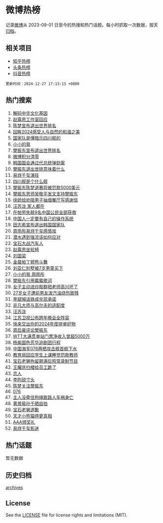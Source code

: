 # 微博热榜

记录[微博](https://www.weibo.com)从 2023-09-01 日至今的热搜和热门话题。每小时抓取一次数据，按天[归档](archives)。

## 相关项目

- [知乎热榜](https://github.com/hotarchive/zhihu)
- [头条热榜](https://github.com/hotarchive/toutiao)
- [抖音热榜](https://github.com/hotarchive/douyin)


`更新时间：2024-12-27 17:13:13 +0800`

## 热门搜索

1. [解码中华文化基因](https://m.weibo.cn/search?containerid=100103type%3D1%26t%3D10%26q%3D%23%E8%A7%A3%E7%A0%81%E4%B8%AD%E5%8D%8E%E6%96%87%E5%8C%96%E5%9F%BA%E5%9B%A0%23&stream_entry_id=51&isnewpage=1&extparam=seat%3D1%26pos%3D0%26cate%3D10103%26c_type%3D51%26filter_type%3Drealtimehot%26stream_entry_id%3D51%26q%3D%2523%25E8%25A7%25A3%25E7%25A0%2581%25E4%25B8%25AD%25E5%258D%258E%25E6%2596%2587%25E5%258C%2596%25E5%259F%25BA%25E5%259B%25A0%2523%26dgr%3D0%26display_time%3D1735290792%26pre_seqid%3D17352907920000214679306)
1. [赵露思工作室回应](https://m.weibo.cn/search?containerid=100103type%3D1%26t%3D10%26q%3D%23%E8%B5%B5%E9%9C%B2%E6%80%9D%E5%B7%A5%E4%BD%9C%E5%AE%A4%E5%9B%9E%E5%BA%94%23&stream_entry_id=31&isnewpage=1&extparam=seat%3D1%26cate%3D5001%26lcate%3D5001%26stream_entry_id%3D31%26flag%3D4%26pos%3D0%26band_rank%3D1%26realpos%3D1%26filter_type%3Drealtimehot%26q%3D%2523%25E8%25B5%25B5%25E9%259C%25B2%25E6%2580%259D%25E5%25B7%25A5%25E4%25BD%259C%25E5%25AE%25A4%25E5%259B%259E%25E5%25BA%2594%2523%26c_type%3D31%26dgr%3D0%26display_time%3D1735290792%26pre_seqid%3D17352907920000214679306)
1. [陈梦宣布退出世界排名](https://m.weibo.cn/search?containerid=100103type%3D1%26t%3D10%26q%3D%23%E9%99%88%E6%A2%A6%E5%AE%A3%E5%B8%83%E9%80%80%E5%87%BA%E4%B8%96%E7%95%8C%E6%8E%92%E5%90%8D%23&stream_entry_id=31&isnewpage=1&extparam=seat%3D1%26cate%3D5001%26lcate%3D5001%26stream_entry_id%3D31%26flag%3D16%26pos%3D1%26band_rank%3D2%26realpos%3D2%26filter_type%3Drealtimehot%26q%3D%2523%25E9%2599%2588%25E6%25A2%25A6%25E5%25AE%25A3%25E5%25B8%2583%25E9%2580%2580%25E5%2587%25BA%25E4%25B8%2596%25E7%2595%258C%25E6%258E%2592%25E5%2590%258D%2523%26c_type%3D31%26dgr%3D0%26display_time%3D1735290792%26pre_seqid%3D17352907920000214679306)
1. [回眸2024感受人与自然的和谐之美](https://m.weibo.cn/search?containerid=100103type%3D1%26t%3D10%26q%3D%23%E5%9B%9E%E7%9C%B82024%E6%84%9F%E5%8F%97%E4%BA%BA%E4%B8%8E%E8%87%AA%E7%84%B6%E7%9A%84%E5%92%8C%E8%B0%90%E4%B9%8B%E7%BE%8E%23&stream_entry_id=31&isnewpage=1&extparam=seat%3D1%26cate%3D5001%26lcate%3D5001%26stream_entry_id%3D31%26flag%3D1%26pos%3D2%26band_rank%3D3%26realpos%3D3%26filter_type%3Drealtimehot%26q%3D%2523%25E5%259B%259E%25E7%259C%25B82024%25E6%2584%259F%25E5%258F%2597%25E4%25BA%25BA%25E4%25B8%258E%25E8%2587%25AA%25E7%2584%25B6%25E7%259A%2584%25E5%2592%258C%25E8%25B0%2590%25E4%25B9%258B%25E7%25BE%258E%2523%26c_type%3D31%26dgr%3D0%26display_time%3D1735290792%26pre_seqid%3D17352907920000214679306)
1. [国家队是懂暗示四川舰的](https://m.weibo.cn/search?containerid=100103type%3D1%26t%3D10%26q%3D%23%E5%9B%BD%E5%AE%B6%E9%98%9F%E6%98%AF%E6%87%82%E6%9A%97%E7%A4%BA%E5%9B%9B%E5%B7%9D%E8%88%B0%E7%9A%84%23&stream_entry_id=31&isnewpage=1&extparam=seat%3D1%26cate%3D5001%26lcate%3D5001%26stream_entry_id%3D31%26flag%3D1%26pos%3D3%26band_rank%3D4%26realpos%3D4%26filter_type%3Drealtimehot%26q%3D%2523%25E5%259B%25BD%25E5%25AE%25B6%25E9%2598%259F%25E6%2598%25AF%25E6%2587%2582%25E6%259A%2597%25E7%25A4%25BA%25E5%259B%259B%25E5%25B7%259D%25E8%2588%25B0%25E7%259A%2584%2523%26c_type%3D31%26dgr%3D0%26display_time%3D1735290792%26pre_seqid%3D17352907920000214679306)
1. [小小的我](https://m.weibo.cn/search?containerid=100103type%3D1%26t%3D10%26q%3D%E5%B0%8F%E5%B0%8F%E7%9A%84%E6%88%91&stream_entry_id=31&isnewpage=1&extparam=seat%3D1%26cate%3D5001%26lcate%3D5001%26stream_entry_id%3D31%26flag%3D16%26pos%3D4%26band_rank%3D5%26realpos%3D5%26filter_type%3Drealtimehot%26q%3D%25E5%25B0%258F%25E5%25B0%258F%25E7%259A%2584%25E6%2588%2591%26c_type%3D31%26dgr%3D0%26display_time%3D1735290792%26pre_seqid%3D17352907920000214679306)
1. [樊振东宣布退出世界排名](https://m.weibo.cn/search?containerid=100103type%3D1%26t%3D10%26q%3D%23%E6%A8%8A%E6%8C%AF%E4%B8%9C%E5%AE%A3%E5%B8%83%E9%80%80%E5%87%BA%E4%B8%96%E7%95%8C%E6%8E%92%E5%90%8D%23&stream_entry_id=31&isnewpage=1&extparam=seat%3D1%26cate%3D5001%26lcate%3D5001%26stream_entry_id%3D31%26flag%3D16%26pos%3D5%26band_rank%3D6%26realpos%3D6%26filter_type%3Drealtimehot%26q%3D%2523%25E6%25A8%258A%25E6%258C%25AF%25E4%25B8%259C%25E5%25AE%25A3%25E5%25B8%2583%25E9%2580%2580%25E5%2587%25BA%25E4%25B8%2596%25E7%2595%258C%25E6%258E%2592%25E5%2590%258D%2523%26c_type%3D31%26dgr%3D0%26display_time%3D1735290792%26pre_seqid%3D17352907920000214679306)
1. [微博积分清零](https://m.weibo.cn/search?containerid=100103type%3D1%26t%3D10%26q%3D%23%E5%BE%AE%E5%8D%9A%E7%A7%AF%E5%88%86%E6%B8%85%E9%9B%B6%23&stream_entry_id=31&isnewpage=1&extparam=seat%3D1%26cate%3D5001%26lcate%3D5001%26stream_entry_id%3D31%26q%3D%2523%25E5%25BE%25AE%25E5%258D%259A%25E7%25A7%25AF%25E5%2588%2586%25E6%25B8%2585%25E9%259B%25B6%2523%26dgr%3D0%26is_ad_pos%3D1%26pos%3D6%26filter_type%3Drealtimehot%26band_rank%3D7%26c_type%3D31%26adid%3D270830%26display_time%3D1735290792%26pre_seqid%3D17352907920000214679306)
1. [韩国国会通过代总统弹劾案](https://m.weibo.cn/search?containerid=100103type%3D1%26t%3D10%26q%3D%23%E9%9F%A9%E5%9B%BD%E5%9B%BD%E4%BC%9A%E9%80%9A%E8%BF%87%E4%BB%A3%E6%80%BB%E7%BB%9F%E5%BC%B9%E5%8A%BE%E6%A1%88%23&stream_entry_id=31&isnewpage=1&extparam=seat%3D1%26cate%3D5001%26lcate%3D5001%26stream_entry_id%3D31%26flag%3D1%26pos%3D7%26band_rank%3D7%26realpos%3D7%26filter_type%3Drealtimehot%26q%3D%2523%25E9%259F%25A9%25E5%259B%25BD%25E5%259B%25BD%25E4%25BC%259A%25E9%2580%259A%25E8%25BF%2587%25E4%25BB%25A3%25E6%2580%25BB%25E7%25BB%259F%25E5%25BC%25B9%25E5%258A%25BE%25E6%25A1%2588%2523%26c_type%3D31%26dgr%3D0%26display_time%3D1735290792%26pre_seqid%3D17352907920000214679306)
1. [樊振东退出世排意味着什么](https://m.weibo.cn/search?containerid=100103type%3D1%26t%3D10%26q%3D%23%E6%A8%8A%E6%8C%AF%E4%B8%9C%E9%80%80%E5%87%BA%E4%B8%96%E6%8E%92%E6%84%8F%E5%91%B3%E7%9D%80%E4%BB%80%E4%B9%88%23&stream_entry_id=31&isnewpage=1&extparam=seat%3D1%26cate%3D5001%26lcate%3D5001%26stream_entry_id%3D31%26flag%3D0%26pos%3D8%26band_rank%3D8%26realpos%3D8%26filter_type%3Drealtimehot%26q%3D%2523%25E6%25A8%258A%25E6%258C%25AF%25E4%25B8%259C%25E9%2580%2580%25E5%2587%25BA%25E4%25B8%2596%25E6%258E%2592%25E6%2584%258F%25E5%2591%25B3%25E7%259D%2580%25E4%25BB%2580%25E4%25B9%2588%2523%26c_type%3D31%26dgr%3D0%26display_time%3D1735290792%26pre_seqid%3D17352907920000214679306)
1. [易烊千玺演技](https://m.weibo.cn/search?containerid=100103type%3D1%26t%3D10%26q%3D%E6%98%93%E7%83%8A%E5%8D%83%E7%8E%BA%E6%BC%94%E6%8A%80&stream_entry_id=31&isnewpage=1&extparam=seat%3D1%26cate%3D5001%26lcate%3D5001%26stream_entry_id%3D31%26flag%3D2%26pos%3D9%26band_rank%3D9%26realpos%3D9%26filter_type%3Drealtimehot%26q%3D%25E6%2598%2593%25E7%2583%258A%25E5%258D%2583%25E7%258E%25BA%25E6%25BC%2594%25E6%258A%2580%26c_type%3D31%26dgr%3D0%26display_time%3D1735290792%26pre_seqid%3D17352907920000214679306)
1. [四川舰是个什么舰](https://m.weibo.cn/search?containerid=100103type%3D1%26t%3D10%26q%3D%23%E5%9B%9B%E5%B7%9D%E8%88%B0%E6%98%AF%E4%B8%AA%E4%BB%80%E4%B9%88%E8%88%B0%23&stream_entry_id=31&isnewpage=1&extparam=seat%3D1%26cate%3D5001%26lcate%3D5001%26stream_entry_id%3D31%26flag%3D1%26pos%3D10%26band_rank%3D10%26realpos%3D10%26filter_type%3Drealtimehot%26q%3D%2523%25E5%259B%259B%25E5%25B7%259D%25E8%2588%25B0%25E6%2598%25AF%25E4%25B8%25AA%25E4%25BB%2580%25E4%25B9%2588%25E8%2588%25B0%2523%26c_type%3D31%26dgr%3D0%26display_time%3D1735290792%26pre_seqid%3D17352907920000214679306)
1. [樊振东陈梦退赛将被罚款5000美元](https://m.weibo.cn/search?containerid=100103type%3D1%26t%3D10%26q%3D%23%E6%A8%8A%E6%8C%AF%E4%B8%9C%E9%99%88%E6%A2%A6%E9%80%80%E8%B5%9B%E5%B0%86%E8%A2%AB%E7%BD%9A%E6%AC%BE5000%E7%BE%8E%E5%85%83%23&stream_entry_id=31&isnewpage=1&extparam=seat%3D1%26cate%3D5001%26lcate%3D5001%26stream_entry_id%3D31%26flag%3D1%26pos%3D11%26band_rank%3D11%26realpos%3D11%26filter_type%3Drealtimehot%26q%3D%2523%25E6%25A8%258A%25E6%258C%25AF%25E4%25B8%259C%25E9%2599%2588%25E6%25A2%25A6%25E9%2580%2580%25E8%25B5%259B%25E5%25B0%2586%25E8%25A2%25AB%25E7%25BD%259A%25E6%25AC%25BE5000%25E7%25BE%258E%25E5%2585%2583%2523%26c_type%3D31%26dgr%3D0%26display_time%3D1735290792%26pre_seqid%3D17352907920000214679306)
1. [樊振东恩师吴敬平发文支持樊振东](https://m.weibo.cn/search?containerid=100103type%3D1%26t%3D10%26q%3D%23%E6%A8%8A%E6%8C%AF%E4%B8%9C%E6%81%A9%E5%B8%88%E5%90%B4%E6%95%AC%E5%B9%B3%E5%8F%91%E6%96%87%E6%94%AF%E6%8C%81%E6%A8%8A%E6%8C%AF%E4%B8%9C%23&stream_entry_id=31&isnewpage=1&extparam=seat%3D1%26cate%3D5001%26lcate%3D5001%26stream_entry_id%3D31%26flag%3D1%26pos%3D12%26band_rank%3D12%26realpos%3D12%26filter_type%3Drealtimehot%26q%3D%2523%25E6%25A8%258A%25E6%258C%25AF%25E4%25B8%259C%25E6%2581%25A9%25E5%25B8%2588%25E5%2590%25B4%25E6%2595%25AC%25E5%25B9%25B3%25E5%258F%2591%25E6%2596%2587%25E6%2594%25AF%25E6%258C%2581%25E6%25A8%258A%25E6%258C%25AF%25E4%25B8%259C%2523%26c_type%3D31%26dgr%3D0%26display_time%3D1735290792%26pre_seqid%3D17352907920000214679306)
1. [徐娇给劝阻男子抽烟餐厅写感谢信](https://m.weibo.cn/search?containerid=100103type%3D1%26t%3D10%26q%3D%23%E5%BE%90%E5%A8%87%E7%BB%99%E5%8A%9D%E9%98%BB%E7%94%B7%E5%AD%90%E6%8A%BD%E7%83%9F%E9%A4%90%E5%8E%85%E5%86%99%E6%84%9F%E8%B0%A2%E4%BF%A1%23&stream_entry_id=31&isnewpage=1&extparam=seat%3D1%26cate%3D5001%26lcate%3D5001%26stream_entry_id%3D31%26flag%3D0%26pos%3D13%26band_rank%3D13%26realpos%3D13%26filter_type%3Drealtimehot%26q%3D%2523%25E5%25BE%2590%25E5%25A8%2587%25E7%25BB%2599%25E5%258A%259D%25E9%2598%25BB%25E7%2594%25B7%25E5%25AD%2590%25E6%258A%25BD%25E7%2583%259F%25E9%25A4%2590%25E5%258E%2585%25E5%2586%2599%25E6%2584%259F%25E8%25B0%25A2%25E4%25BF%25A1%2523%26c_type%3D31%26dgr%3D0%26display_time%3D1735290792%26pre_seqid%3D17352907920000214679306)
1. [汪苏泷 家人都在](https://m.weibo.cn/search?containerid=100103type%3D1%26t%3D10%26q%3D%E6%B1%AA%E8%8B%8F%E6%B3%B7+%E5%AE%B6%E4%BA%BA%E9%83%BD%E5%9C%A8&stream_entry_id=31&isnewpage=1&extparam=seat%3D1%26cate%3D5001%26lcate%3D5001%26stream_entry_id%3D31%26flag%3D1%26pos%3D14%26band_rank%3D14%26realpos%3D14%26filter_type%3Drealtimehot%26q%3D%25E6%25B1%25AA%25E8%258B%258F%25E6%25B3%25B7%2520%25E5%25AE%25B6%25E4%25BA%25BA%25E9%2583%25BD%25E5%259C%25A8%26c_type%3D31%26dgr%3D0%26display_time%3D1735290792%26pre_seqid%3D17352907920000214679306)
1. [在帕劳失联9名中国公民全部获救](https://m.weibo.cn/search?containerid=100103type%3D1%26t%3D10%26q%3D%23%E5%9C%A8%E5%B8%95%E5%8A%B3%E5%A4%B1%E8%81%949%E5%90%8D%E4%B8%AD%E5%9B%BD%E5%85%AC%E6%B0%91%E5%85%A8%E9%83%A8%E8%8E%B7%E6%95%91%23&stream_entry_id=31&isnewpage=1&extparam=seat%3D1%26cate%3D5001%26lcate%3D5001%26stream_entry_id%3D31%26flag%3D1%26pos%3D15%26band_rank%3D15%26realpos%3D15%26filter_type%3Drealtimehot%26q%3D%2523%25E5%259C%25A8%25E5%25B8%2595%25E5%258A%25B3%25E5%25A4%25B1%25E8%2581%25949%25E5%2590%258D%25E4%25B8%25AD%25E5%259B%25BD%25E5%2585%25AC%25E6%25B0%2591%25E5%2585%25A8%25E9%2583%25A8%25E8%258E%25B7%25E6%2595%2591%2523%26c_type%3D31%26dgr%3D0%26display_time%3D1735290792%26pre_seqid%3D17352907920000214679306)
1. [中国人一定要有自己的操作系统](https://m.weibo.cn/search?containerid=100103type%3D1%26t%3D10%26q%3D%23%E4%B8%AD%E5%9B%BD%E4%BA%BA%E4%B8%80%E5%AE%9A%E8%A6%81%E6%9C%89%E8%87%AA%E5%B7%B1%E7%9A%84%E6%93%8D%E4%BD%9C%E7%B3%BB%E7%BB%9F%23&stream_entry_id=31&isnewpage=1&extparam=seat%3D1%26cate%3D5001%26lcate%3D5001%26stream_entry_id%3D31%26flag%3D0%26pos%3D16%26adid%3D270789%26band_rank%3D16%26realpos%3D16%26filter_type%3Drealtimehot%26q%3D%2523%25E4%25B8%25AD%25E5%259B%25BD%25E4%25BA%25BA%25E4%25B8%2580%25E5%25AE%259A%25E8%25A6%2581%25E6%259C%2589%25E8%2587%25AA%25E5%25B7%25B1%25E7%259A%2584%25E6%2593%258D%25E4%25BD%259C%25E7%25B3%25BB%25E7%25BB%259F%2523%26c_type%3D31%26dgr%3D0%26display_time%3D1735290792%26pre_seqid%3D17352907920000214679306)
1. [田志希宣布退出韩国国家队](https://m.weibo.cn/search?containerid=100103type%3D1%26t%3D10%26q%3D%23%E7%94%B0%E5%BF%97%E5%B8%8C%E5%AE%A3%E5%B8%83%E9%80%80%E5%87%BA%E9%9F%A9%E5%9B%BD%E5%9B%BD%E5%AE%B6%E9%98%9F%23&stream_entry_id=31&isnewpage=1&extparam=seat%3D1%26cate%3D5001%26lcate%3D5001%26stream_entry_id%3D31%26flag%3D2%26pos%3D17%26band_rank%3D17%26realpos%3D17%26filter_type%3Drealtimehot%26q%3D%2523%25E7%2594%25B0%25E5%25BF%2597%25E5%25B8%258C%25E5%25AE%25A3%25E5%25B8%2583%25E9%2580%2580%25E5%2587%25BA%25E9%259F%25A9%25E5%259B%25BD%25E5%259B%25BD%25E5%25AE%25B6%25E9%2598%259F%2523%26c_type%3D31%26dgr%3D0%26display_time%3D1735290792%26pre_seqid%3D17352907920000214679306)
1. [周雨彤易烊千玺感情戏](https://m.weibo.cn/search?containerid=100103type%3D1%26t%3D10%26q%3D%23%E5%91%A8%E9%9B%A8%E5%BD%A4%E6%98%93%E7%83%8A%E5%8D%83%E7%8E%BA%E6%84%9F%E6%83%85%E6%88%8F%23&stream_entry_id=31&isnewpage=1&extparam=seat%3D1%26cate%3D5001%26lcate%3D5001%26stream_entry_id%3D31%26flag%3D1%26pos%3D18%26band_rank%3D18%26realpos%3D18%26filter_type%3Drealtimehot%26q%3D%2523%25E5%2591%25A8%25E9%259B%25A8%25E5%25BD%25A4%25E6%2598%2593%25E7%2583%258A%25E5%258D%2583%25E7%258E%25BA%25E6%2584%259F%25E6%2583%2585%25E6%2588%258F%2523%26c_type%3D31%26dgr%3D0%26display_time%3D1735290792%26pre_seqid%3D17352907920000214679306)
1. [潜水遇到强流该如何应对](https://m.weibo.cn/search?containerid=100103type%3D1%26t%3D10%26q%3D%23%E6%BD%9C%E6%B0%B4%E9%81%87%E5%88%B0%E5%BC%BA%E6%B5%81%E8%AF%A5%E5%A6%82%E4%BD%95%E5%BA%94%E5%AF%B9%23&stream_entry_id=31&isnewpage=1&extparam=seat%3D1%26cate%3D5001%26lcate%3D5001%26stream_entry_id%3D31%26flag%3D1%26pos%3D19%26band_rank%3D19%26realpos%3D19%26filter_type%3Drealtimehot%26q%3D%2523%25E6%25BD%259C%25E6%25B0%25B4%25E9%2581%2587%25E5%2588%25B0%25E5%25BC%25BA%25E6%25B5%2581%25E8%25AF%25A5%25E5%25A6%2582%25E4%25BD%2595%25E5%25BA%2594%25E5%25AF%25B9%2523%26c_type%3D31%26dgr%3D0%26display_time%3D1735290792%26pre_seqid%3D17352907920000214679306)
1. [宝石大战汽车人](https://m.weibo.cn/search?containerid=100103type%3D1%26t%3D10%26q%3D%E5%AE%9D%E7%9F%B3%E5%A4%A7%E6%88%98%E6%B1%BD%E8%BD%A6%E4%BA%BA&stream_entry_id=31&isnewpage=1&extparam=seat%3D1%26cate%3D5001%26lcate%3D5001%26stream_entry_id%3D31%26flag%3D1%26pos%3D20%26band_rank%3D20%26realpos%3D20%26filter_type%3Drealtimehot%26q%3D%25E5%25AE%259D%25E7%259F%25B3%25E5%25A4%25A7%25E6%2588%2598%25E6%25B1%25BD%25E8%25BD%25A6%25E4%25BA%25BA%26c_type%3D31%26dgr%3D0%26display_time%3D1735290792%26pre_seqid%3D17352907920000214679306)
1. [赵露思坐轮椅](https://m.weibo.cn/search?containerid=100103type%3D1%26t%3D10%26q%3D%23%E8%B5%B5%E9%9C%B2%E6%80%9D%E5%9D%90%E8%BD%AE%E6%A4%85%23&stream_entry_id=31&isnewpage=1&extparam=seat%3D1%26cate%3D5001%26lcate%3D5001%26stream_entry_id%3D31%26flag%3D2%26pos%3D21%26band_rank%3D21%26realpos%3D21%26filter_type%3Drealtimehot%26q%3D%2523%25E8%25B5%25B5%25E9%259C%25B2%25E6%2580%259D%25E5%259D%2590%25E8%25BD%25AE%25E6%25A4%2585%2523%26c_type%3D31%26dgr%3D0%26display_time%3D1735290792%26pre_seqid%3D17352907920000214679306)
1. [刘国梁](https://m.weibo.cn/search?containerid=100103type%3D1%26t%3D10%26q%3D%E5%88%98%E5%9B%BD%E6%A2%81&stream_entry_id=31&isnewpage=1&extparam=seat%3D1%26cate%3D5001%26lcate%3D5001%26stream_entry_id%3D31%26flag%3D2%26pos%3D22%26band_rank%3D22%26realpos%3D22%26filter_type%3Drealtimehot%26q%3D%25E5%2588%2598%25E5%259B%25BD%25E6%25A2%2581%26c_type%3D31%26dgr%3D0%26display_time%3D1735290792%26pre_seqid%3D17352907920000214679306)
1. [金晨帕丁顿熊斗舞](https://m.weibo.cn/search?containerid=100103type%3D1%26t%3D10%26q%3D%23%E9%87%91%E6%99%A8%E5%B8%95%E4%B8%81%E9%A1%BF%E7%86%8A%E6%96%97%E8%88%9E%23&stream_entry_id=31&isnewpage=1&extparam=seat%3D1%26cate%3D5001%26lcate%3D5001%26stream_entry_id%3D31%26flag%3D1%26pos%3D23%26band_rank%3D23%26realpos%3D23%26filter_type%3Drealtimehot%26q%3D%2523%25E9%2587%2591%25E6%2599%25A8%25E5%25B8%2595%25E4%25B8%2581%25E9%25A1%25BF%25E7%2586%258A%25E6%2596%2597%25E8%2588%259E%2523%26c_type%3D31%26dgr%3D0%26display_time%3D1735290792%26pre_seqid%3D17352907920000214679306)
1. [刘亚仁别墅被7岁男童买下](https://m.weibo.cn/search?containerid=100103type%3D1%26t%3D10%26q%3D%23%E5%88%98%E4%BA%9A%E4%BB%81%E5%88%AB%E5%A2%85%E8%A2%AB7%E5%B2%81%E7%94%B7%E7%AB%A5%E4%B9%B0%E4%B8%8B%23&stream_entry_id=31&isnewpage=1&extparam=seat%3D1%26cate%3D5001%26lcate%3D5001%26stream_entry_id%3D31%26flag%3D0%26pos%3D24%26band_rank%3D24%26realpos%3D24%26filter_type%3Drealtimehot%26q%3D%2523%25E5%2588%2598%25E4%25BA%259A%25E4%25BB%2581%25E5%2588%25AB%25E5%25A2%2585%25E8%25A2%25AB7%25E5%25B2%2581%25E7%2594%25B7%25E7%25AB%25A5%25E4%25B9%25B0%25E4%25B8%258B%2523%26c_type%3D31%26dgr%3D0%26display_time%3D1735290792%26pre_seqid%3D17352907920000214679306)
1. [小小的我 周雨彤](https://m.weibo.cn/search?containerid=100103type%3D1%26t%3D10%26q%3D%E5%B0%8F%E5%B0%8F%E7%9A%84%E6%88%91+%E5%91%A8%E9%9B%A8%E5%BD%A4&stream_entry_id=31&isnewpage=1&extparam=seat%3D1%26cate%3D5001%26lcate%3D5001%26stream_entry_id%3D31%26flag%3D0%26pos%3D25%26band_rank%3D25%26realpos%3D25%26filter_type%3Drealtimehot%26q%3D%25E5%25B0%258F%25E5%25B0%258F%25E7%259A%2584%25E6%2588%2591%2520%25E5%2591%25A8%25E9%259B%25A8%25E5%25BD%25A4%26c_type%3D31%26dgr%3D0%26display_time%3D1735290792%26pre_seqid%3D17352907920000214679306)
1. [樊振东引用霉霉歌词](https://m.weibo.cn/search?containerid=100103type%3D1%26t%3D10%26q%3D%23%E6%A8%8A%E6%8C%AF%E4%B8%9C%E5%BC%95%E7%94%A8%E9%9C%89%E9%9C%89%E6%AD%8C%E8%AF%8D%23&stream_entry_id=31&isnewpage=1&extparam=seat%3D1%26cate%3D5001%26lcate%3D5001%26stream_entry_id%3D31%26flag%3D1%26pos%3D26%26band_rank%3D26%26realpos%3D26%26filter_type%3Drealtimehot%26q%3D%2523%25E6%25A8%258A%25E6%258C%25AF%25E4%25B8%259C%25E5%25BC%2595%25E7%2594%25A8%25E9%259C%2589%25E9%259C%2589%25E6%25AD%258C%25E8%25AF%258D%2523%26c_type%3D31%26dgr%3D0%26display_time%3D1735290792%26pre_seqid%3D17352907920000214679306)
1. [女子主动进炒股群把老师高兴坏了](https://m.weibo.cn/search?containerid=100103type%3D1%26t%3D10%26q%3D%23%E5%A5%B3%E5%AD%90%E4%B8%BB%E5%8A%A8%E8%BF%9B%E7%82%92%E8%82%A1%E7%BE%A4%E6%8A%8A%E8%80%81%E5%B8%88%E9%AB%98%E5%85%B4%E5%9D%8F%E4%BA%86%23&stream_entry_id=31&isnewpage=1&extparam=seat%3D1%26cate%3D5001%26lcate%3D5001%26stream_entry_id%3D31%26flag%3D0%26pos%3D27%26band_rank%3D27%26realpos%3D27%26filter_type%3Drealtimehot%26q%3D%2523%25E5%25A5%25B3%25E5%25AD%2590%25E4%25B8%25BB%25E5%258A%25A8%25E8%25BF%259B%25E7%2582%2592%25E8%2582%25A1%25E7%25BE%25A4%25E6%258A%258A%25E8%2580%2581%25E5%25B8%2588%25E9%25AB%2598%25E5%2585%25B4%25E5%259D%258F%25E4%25BA%2586%2523%26c_type%3D31%26dgr%3D0%26display_time%3D1735290792%26pre_seqid%3D17352907920000214679306)
1. [27岁女子遭前男友泼汽油烧伤致残](https://m.weibo.cn/search?containerid=100103type%3D1%26t%3D10%26q%3D%2327%E5%B2%81%E5%A5%B3%E5%AD%90%E9%81%AD%E5%89%8D%E7%94%B7%E5%8F%8B%E6%B3%BC%E6%B1%BD%E6%B2%B9%E7%83%A7%E4%BC%A4%E8%87%B4%E6%AE%8B%23&stream_entry_id=31&isnewpage=1&extparam=seat%3D1%26cate%3D5001%26lcate%3D5001%26stream_entry_id%3D31%26flag%3D1%26pos%3D28%26band_rank%3D28%26realpos%3D28%26filter_type%3Drealtimehot%26q%3D%252327%25E5%25B2%2581%25E5%25A5%25B3%25E5%25AD%2590%25E9%2581%25AD%25E5%2589%258D%25E7%2594%25B7%25E5%258F%258B%25E6%25B3%25BC%25E6%25B1%25BD%25E6%25B2%25B9%25E7%2583%25A7%25E4%25BC%25A4%25E8%2587%25B4%25E6%25AE%258B%2523%26c_type%3D31%26dgr%3D0%26display_time%3D1735290792%26pre_seqid%3D17352907920000214679306)
1. [李斌喊话铁成兑现承诺](https://m.weibo.cn/search?containerid=100103type%3D1%26t%3D10%26q%3D%23%E6%9D%8E%E6%96%8C%E5%96%8A%E8%AF%9D%E9%93%81%E6%88%90%E5%85%91%E7%8E%B0%E6%89%BF%E8%AF%BA%23&stream_entry_id=31&isnewpage=1&extparam=seat%3D1%26cate%3D5001%26lcate%3D5001%26stream_entry_id%3D31%26flag%3D0%26pos%3D29%26adid%3D270803%26band_rank%3D29%26realpos%3D29%26filter_type%3Drealtimehot%26q%3D%2523%25E6%259D%258E%25E6%2596%258C%25E5%2596%258A%25E8%25AF%259D%25E9%2593%2581%25E6%2588%2590%25E5%2585%2591%25E7%258E%25B0%25E6%2589%25BF%25E8%25AF%25BA%2523%26c_type%3D31%26dgr%3D0%26display_time%3D1735290792%26pre_seqid%3D17352907920000214679306)
1. [非凡大师与高尔夫的适配度](https://m.weibo.cn/search?containerid=100103type%3D1%26t%3D10%26q%3D%23%E9%9D%9E%E5%87%A1%E5%A4%A7%E5%B8%88%E4%B8%8E%E9%AB%98%E5%B0%94%E5%A4%AB%E7%9A%84%E9%80%82%E9%85%8D%E5%BA%A6%23&stream_entry_id=31&isnewpage=1&extparam=seat%3D1%26cate%3D5001%26lcate%3D5001%26stream_entry_id%3D31%26flag%3D0%26pos%3D30%26adid%3D270850%26band_rank%3D30%26realpos%3D30%26filter_type%3Drealtimehot%26q%3D%2523%25E9%259D%259E%25E5%2587%25A1%25E5%25A4%25A7%25E5%25B8%2588%25E4%25B8%258E%25E9%25AB%2598%25E5%25B0%2594%25E5%25A4%25AB%25E7%259A%2584%25E9%2580%2582%25E9%2585%258D%25E5%25BA%25A6%2523%26c_type%3D31%26dgr%3D0%26display_time%3D1735290792%26pre_seqid%3D17352907920000214679306)
1. [汪苏泷](https://m.weibo.cn/search?containerid=100103type%3D1%26t%3D10%26q%3D%E6%B1%AA%E8%8B%8F%E6%B3%B7&stream_entry_id=31&isnewpage=1&extparam=seat%3D1%26cate%3D5001%26lcate%3D5001%26stream_entry_id%3D31%26flag%3D0%26pos%3D31%26band_rank%3D31%26realpos%3D31%26filter_type%3Drealtimehot%26q%3D%25E6%25B1%25AA%25E8%258B%258F%25E6%25B3%25B7%26c_type%3D31%26dgr%3D0%26display_time%3D1735290792%26pre_seqid%3D17352907920000214679306)
1. [江苏卫视公布跨年晚会全阵容](https://m.weibo.cn/search?containerid=100103type%3D1%26t%3D10%26q%3D%23%E6%B1%9F%E8%8B%8F%E5%8D%AB%E8%A7%86%E5%85%AC%E5%B8%83%E8%B7%A8%E5%B9%B4%E6%99%9A%E4%BC%9A%E5%85%A8%E9%98%B5%E5%AE%B9%23&stream_entry_id=31&isnewpage=1&extparam=seat%3D1%26cate%3D5001%26lcate%3D5001%26stream_entry_id%3D31%26flag%3D1%26pos%3D32%26band_rank%3D32%26realpos%3D32%26filter_type%3Drealtimehot%26q%3D%2523%25E6%25B1%259F%25E8%258B%258F%25E5%258D%25AB%25E8%25A7%2586%25E5%2585%25AC%25E5%25B8%2583%25E8%25B7%25A8%25E5%25B9%25B4%25E6%2599%259A%25E4%25BC%259A%25E5%2585%25A8%25E9%2598%25B5%25E5%25AE%25B9%2523%26c_type%3D31%26dgr%3D0%26display_time%3D1735290792%26pre_seqid%3D17352907920000214679306)
1. [快来交出你的2024年度拼单好物](https://m.weibo.cn/search?containerid=100103type%3D1%26t%3D10%26q%3D%23%E5%BF%AB%E6%9D%A5%E4%BA%A4%E5%87%BA%E4%BD%A0%E7%9A%842024%E5%B9%B4%E5%BA%A6%E6%8B%BC%E5%8D%95%E5%A5%BD%E7%89%A9%23&stream_entry_id=31&isnewpage=1&extparam=seat%3D1%26cate%3D5001%26lcate%3D5001%26stream_entry_id%3D31%26flag%3D0%26pos%3D33%26adid%3D269071%26band_rank%3D33%26realpos%3D33%26filter_type%3Drealtimehot%26q%3D%2523%25E5%25BF%25AB%25E6%259D%25A5%25E4%25BA%25A4%25E5%2587%25BA%25E4%25BD%25A0%25E7%259A%25842024%25E5%25B9%25B4%25E5%25BA%25A6%25E6%258B%25BC%25E5%258D%2595%25E5%25A5%25BD%25E7%2589%25A9%2523%26c_type%3D31%26dgr%3D0%26display_time%3D1735290792%26pre_seqid%3D17352907920000214679306)
1. [周启豪评论樊振东](https://m.weibo.cn/search?containerid=100103type%3D1%26t%3D10%26q%3D%23%E5%91%A8%E5%90%AF%E8%B1%AA%E8%AF%84%E8%AE%BA%E6%A8%8A%E6%8C%AF%E4%B8%9C%23&stream_entry_id=31&isnewpage=1&extparam=seat%3D1%26cate%3D5001%26lcate%3D5001%26stream_entry_id%3D31%26flag%3D1%26pos%3D34%26band_rank%3D34%26realpos%3D34%26filter_type%3Drealtimehot%26q%3D%2523%25E5%2591%25A8%25E5%2590%25AF%25E8%25B1%25AA%25E8%25AF%2584%25E8%25AE%25BA%25E6%25A8%258A%25E6%258C%25AF%25E4%25B8%259C%2523%26c_type%3D31%26dgr%3D0%26display_time%3D1735290792%26pre_seqid%3D17352907920000214679306)
1. [WTT大满贯单站门票净收入曾超5000万](https://m.weibo.cn/search?containerid=100103type%3D1%26t%3D10%26q%3D%23WTT%E5%A4%A7%E6%BB%A1%E8%B4%AF%E5%8D%95%E7%AB%99%E9%97%A8%E7%A5%A8%E5%87%80%E6%94%B6%E5%85%A5%E6%9B%BE%E8%B6%855000%E4%B8%87%23&stream_entry_id=31&isnewpage=1&extparam=seat%3D1%26cate%3D5001%26lcate%3D5001%26stream_entry_id%3D31%26flag%3D1%26pos%3D35%26band_rank%3D35%26realpos%3D35%26filter_type%3Drealtimehot%26q%3D%2523WTT%25E5%25A4%25A7%25E6%25BB%25A1%25E8%25B4%25AF%25E5%258D%2595%25E7%25AB%2599%25E9%2597%25A8%25E7%25A5%25A8%25E5%2587%2580%25E6%2594%25B6%25E5%2585%25A5%25E6%259B%25BE%25E8%25B6%25855000%25E4%25B8%2587%2523%26c_type%3D31%26dgr%3D0%26display_time%3D1735290792%26pre_seqid%3D17352907920000214679306)
1. [杨紫国色芳华追剧团行程](https://m.weibo.cn/search?containerid=100103type%3D1%26t%3D10%26q%3D%23%E6%9D%A8%E7%B4%AB%E5%9B%BD%E8%89%B2%E8%8A%B3%E5%8D%8E%E8%BF%BD%E5%89%A7%E5%9B%A2%E8%A1%8C%E7%A8%8B%23&stream_entry_id=31&isnewpage=1&extparam=seat%3D1%26cate%3D5001%26lcate%3D5001%26stream_entry_id%3D31%26flag%3D1%26pos%3D36%26band_rank%3D36%26realpos%3D36%26filter_type%3Drealtimehot%26q%3D%2523%25E6%259D%25A8%25E7%25B4%25AB%25E5%259B%25BD%25E8%2589%25B2%25E8%258A%25B3%25E5%258D%258E%25E8%25BF%25BD%25E5%2589%25A7%25E5%259B%25A2%25E8%25A1%258C%25E7%25A8%258B%2523%26c_type%3D31%26dgr%3D0%26display_time%3D1735290792%26pre_seqid%3D17352907920000214679306)
1. [中国海军076两栖攻击舰首舰下水](https://m.weibo.cn/search?containerid=100103type%3D1%26t%3D10%26q%3D%23%E4%B8%AD%E5%9B%BD%E6%B5%B7%E5%86%9B076%E4%B8%A4%E6%A0%96%E6%94%BB%E5%87%BB%E8%88%B0%E9%A6%96%E8%88%B0%E4%B8%8B%E6%B0%B4%23&stream_entry_id=31&isnewpage=1&extparam=seat%3D1%26cate%3D5001%26lcate%3D5001%26stream_entry_id%3D31%26flag%3D0%26pos%3D37%26band_rank%3D37%26realpos%3D37%26filter_type%3Drealtimehot%26q%3D%2523%25E4%25B8%25AD%25E5%259B%25BD%25E6%25B5%25B7%25E5%2586%259B076%25E4%25B8%25A4%25E6%25A0%2596%25E6%2594%25BB%25E5%2587%25BB%25E8%2588%25B0%25E9%25A6%2596%25E8%2588%25B0%25E4%25B8%258B%25E6%25B0%25B4%2523%26c_type%3D31%26dgr%3D0%26display_time%3D1735290792%26pre_seqid%3D17352907920000214679306)
1. [教育局回应学生上课睡觉罚款教师](https://m.weibo.cn/search?containerid=100103type%3D1%26t%3D10%26q%3D%23%E6%95%99%E8%82%B2%E5%B1%80%E5%9B%9E%E5%BA%94%E5%AD%A6%E7%94%9F%E4%B8%8A%E8%AF%BE%E7%9D%A1%E8%A7%89%E7%BD%9A%E6%AC%BE%E6%95%99%E5%B8%88%23&stream_entry_id=31&isnewpage=1&extparam=seat%3D1%26cate%3D5001%26lcate%3D5001%26stream_entry_id%3D31%26flag%3D1%26pos%3D38%26band_rank%3D38%26realpos%3D38%26filter_type%3Drealtimehot%26q%3D%2523%25E6%2595%2599%25E8%2582%25B2%25E5%25B1%2580%25E5%259B%259E%25E5%25BA%2594%25E5%25AD%25A6%25E7%2594%259F%25E4%25B8%258A%25E8%25AF%25BE%25E7%259D%25A1%25E8%25A7%2589%25E7%25BD%259A%25E6%25AC%25BE%25E6%2595%2599%25E5%25B8%2588%2523%26c_type%3D31%26dgr%3D0%26display_time%3D1735290792%26pre_seqid%3D17352907920000214679306)
1. [宝石老舅拘留期满后照常录制节目](https://m.weibo.cn/search?containerid=100103type%3D1%26t%3D10%26q%3D%23%E5%AE%9D%E7%9F%B3%E8%80%81%E8%88%85%E6%8B%98%E7%95%99%E6%9C%9F%E6%BB%A1%E5%90%8E%E7%85%A7%E5%B8%B8%E5%BD%95%E5%88%B6%E8%8A%82%E7%9B%AE%23&stream_entry_id=31&isnewpage=1&extparam=seat%3D1%26cate%3D5001%26lcate%3D5001%26stream_entry_id%3D31%26flag%3D0%26pos%3D39%26band_rank%3D39%26realpos%3D39%26filter_type%3Drealtimehot%26q%3D%2523%25E5%25AE%259D%25E7%259F%25B3%25E8%2580%2581%25E8%2588%2585%25E6%258B%2598%25E7%2595%2599%25E6%259C%259F%25E6%25BB%25A1%25E5%2590%258E%25E7%2585%25A7%25E5%25B8%25B8%25E5%25BD%2595%25E5%2588%25B6%25E8%258A%2582%25E7%259B%25AE%2523%26c_type%3D31%26dgr%3D0%26display_time%3D1735290792%26pre_seqid%3D17352907920000214679306)
1. [王耀庆扫楼给员工跪了](https://m.weibo.cn/search?containerid=100103type%3D1%26t%3D10%26q%3D%23%E7%8E%8B%E8%80%80%E5%BA%86%E6%89%AB%E6%A5%BC%E7%BB%99%E5%91%98%E5%B7%A5%E8%B7%AA%E4%BA%86%23&stream_entry_id=31&isnewpage=1&extparam=seat%3D1%26cate%3D5001%26lcate%3D5001%26stream_entry_id%3D31%26flag%3D1%26pos%3D40%26band_rank%3D40%26realpos%3D40%26filter_type%3Drealtimehot%26q%3D%2523%25E7%258E%258B%25E8%2580%2580%25E5%25BA%2586%25E6%2589%25AB%25E6%25A5%25BC%25E7%25BB%2599%25E5%2591%2598%25E5%25B7%25A5%25E8%25B7%25AA%25E4%25BA%2586%2523%26c_type%3D31%26dgr%3D0%26display_time%3D1735290792%26pre_seqid%3D17352907920000214679306)
1. [恋人](https://m.weibo.cn/search?containerid=100103type%3D1%26t%3D10%26q%3D%E6%81%8B%E4%BA%BA&stream_entry_id=31&isnewpage=1&extparam=seat%3D1%26cate%3D5001%26lcate%3D5001%26stream_entry_id%3D31%26flag%3D0%26pos%3D41%26band_rank%3D41%26realpos%3D41%26filter_type%3Drealtimehot%26q%3D%25E6%2581%258B%25E4%25BA%25BA%26c_type%3D31%26dgr%3D0%26display_time%3D1735290792%26pre_seqid%3D17352907920000214679306)
1. [李昀锐寸头](https://m.weibo.cn/search?containerid=100103type%3D1%26t%3D10%26q%3D%E6%9D%8E%E6%98%80%E9%94%90%E5%AF%B8%E5%A4%B4&stream_entry_id=31&isnewpage=1&extparam=seat%3D1%26cate%3D5001%26lcate%3D5001%26stream_entry_id%3D31%26flag%3D1%26pos%3D42%26band_rank%3D42%26realpos%3D42%26filter_type%3Drealtimehot%26q%3D%25E6%259D%258E%25E6%2598%2580%25E9%2594%2590%25E5%25AF%25B8%25E5%25A4%25B4%26c_type%3D31%26dgr%3D0%26display_time%3D1735290792%26pre_seqid%3D17352907920000214679306)
1. [陈梦关注樊振东](https://m.weibo.cn/search?containerid=100103type%3D1%26t%3D10%26q%3D%23%E9%99%88%E6%A2%A6%E5%85%B3%E6%B3%A8%E6%A8%8A%E6%8C%AF%E4%B8%9C%23&stream_entry_id=31&isnewpage=1&extparam=seat%3D1%26cate%3D5001%26lcate%3D5001%26stream_entry_id%3D31%26flag%3D0%26pos%3D43%26band_rank%3D43%26realpos%3D43%26filter_type%3Drealtimehot%26q%3D%2523%25E9%2599%2588%25E6%25A2%25A6%25E5%2585%25B3%25E6%25B3%25A8%25E6%25A8%258A%25E6%258C%25AF%25E4%25B8%259C%2523%26c_type%3D31%26dgr%3D0%26display_time%3D1735290792%26pre_seqid%3D17352907920000214679306)
1. [076](https://m.weibo.cn/search?containerid=100103type%3D1%26t%3D10%26q%3D%23076%23&stream_entry_id=31&isnewpage=1&extparam=seat%3D1%26cate%3D5001%26lcate%3D5001%26stream_entry_id%3D31%26flag%3D0%26pos%3D44%26band_rank%3D44%26realpos%3D44%26filter_type%3Drealtimehot%26q%3D%2523076%2523%26c_type%3D31%26dgr%3D0%26display_time%3D1735290792%26pre_seqid%3D17352907920000214679306)
1. [主人没牵住狗绳致路人车祸身亡](https://m.weibo.cn/search?containerid=100103type%3D1%26t%3D10%26q%3D%23%E4%B8%BB%E4%BA%BA%E6%B2%A1%E7%89%B5%E4%BD%8F%E7%8B%97%E7%BB%B3%E8%87%B4%E8%B7%AF%E4%BA%BA%E8%BD%A6%E7%A5%B8%E8%BA%AB%E4%BA%A1%23&stream_entry_id=31&isnewpage=1&extparam=seat%3D1%26cate%3D5001%26lcate%3D5001%26stream_entry_id%3D31%26flag%3D0%26pos%3D45%26band_rank%3D45%26realpos%3D45%26filter_type%3Drealtimehot%26q%3D%2523%25E4%25B8%25BB%25E4%25BA%25BA%25E6%25B2%25A1%25E7%2589%25B5%25E4%25BD%258F%25E7%258B%2597%25E7%25BB%25B3%25E8%2587%25B4%25E8%25B7%25AF%25E4%25BA%25BA%25E8%25BD%25A6%25E7%25A5%25B8%25E8%25BA%25AB%25E4%25BA%25A1%2523%26c_type%3D31%26dgr%3D0%26display_time%3D1735290792%26pre_seqid%3D17352907920000214679306)
1. [黄景瑜孙千晒自拍](https://m.weibo.cn/search?containerid=100103type%3D1%26t%3D10%26q%3D%23%E9%BB%84%E6%99%AF%E7%91%9C%E5%AD%99%E5%8D%83%E6%99%92%E8%87%AA%E6%8B%8D%23&stream_entry_id=31&isnewpage=1&extparam=seat%3D1%26cate%3D5001%26lcate%3D5001%26stream_entry_id%3D31%26flag%3D1%26pos%3D46%26band_rank%3D46%26realpos%3D46%26filter_type%3Drealtimehot%26q%3D%2523%25E9%25BB%2584%25E6%2599%25AF%25E7%2591%259C%25E5%25AD%2599%25E5%258D%2583%25E6%2599%2592%25E8%2587%25AA%25E6%258B%258D%2523%26c_type%3D31%26dgr%3D0%26display_time%3D1735290792%26pre_seqid%3D17352907920000214679306)
1. [宝石老舅道歉](https://m.weibo.cn/search?containerid=100103type%3D1%26t%3D10%26q%3D%E5%AE%9D%E7%9F%B3%E8%80%81%E8%88%85%E9%81%93%E6%AD%89&stream_entry_id=31&isnewpage=1&extparam=seat%3D1%26cate%3D5001%26lcate%3D5001%26stream_entry_id%3D31%26flag%3D0%26pos%3D47%26band_rank%3D47%26realpos%3D47%26filter_type%3Drealtimehot%26q%3D%25E5%25AE%259D%25E7%259F%25B3%25E8%2580%2581%25E8%2588%2585%25E9%2581%2593%25E6%25AD%2589%26c_type%3D31%26dgr%3D0%26display_time%3D1735290792%26pre_seqid%3D17352907920000214679306)
1. [天才小熊猫停更真相](https://m.weibo.cn/search?containerid=100103type%3D1%26t%3D10%26q%3D%E5%A4%A9%E6%89%8D%E5%B0%8F%E7%86%8A%E7%8C%AB%E5%81%9C%E6%9B%B4%E7%9C%9F%E7%9B%B8&stream_entry_id=31&isnewpage=1&extparam=seat%3D1%26cate%3D5001%26lcate%3D5001%26stream_entry_id%3D31%26flag%3D1%26pos%3D48%26band_rank%3D48%26realpos%3D48%26filter_type%3Drealtimehot%26q%3D%25E5%25A4%25A9%25E6%2589%258D%25E5%25B0%258F%25E7%2586%258A%25E7%258C%25AB%25E5%2581%259C%25E6%259B%25B4%25E7%259C%259F%25E7%259B%25B8%26c_type%3D31%26dgr%3D0%26display_time%3D1735290792%26pre_seqid%3D17352907920000214679306)
1. [AAA颁奖礼](https://m.weibo.cn/search?containerid=100103type%3D1%26t%3D10%26q%3DAAA%E9%A2%81%E5%A5%96%E7%A4%BC&stream_entry_id=31&isnewpage=1&extparam=seat%3D1%26cate%3D5001%26lcate%3D5001%26stream_entry_id%3D31%26flag%3D1%26pos%3D49%26band_rank%3D49%26realpos%3D49%26filter_type%3Drealtimehot%26q%3DAAA%25E9%25A2%2581%25E5%25A5%2596%25E7%25A4%25BC%26c_type%3D31%26dgr%3D0%26display_time%3D1735290792%26pre_seqid%3D17352907920000214679306)
1. [易烊千玺影迷](https://m.weibo.cn/search?containerid=100103type%3D1%26t%3D10%26q%3D%E6%98%93%E7%83%8A%E5%8D%83%E7%8E%BA%E5%BD%B1%E8%BF%B7&stream_entry_id=31&isnewpage=1&extparam=seat%3D1%26cate%3D5001%26lcate%3D5001%26stream_entry_id%3D31%26flag%3D1%26pos%3D50%26band_rank%3D50%26realpos%3D50%26filter_type%3Drealtimehot%26q%3D%25E6%2598%2593%25E7%2583%258A%25E5%258D%2583%25E7%258E%25BA%25E5%25BD%25B1%25E8%25BF%25B7%26c_type%3D31%26dgr%3D0%26display_time%3D1735290792%26pre_seqid%3D17352907920000214679306)

## 热门话题

暂无数据

## 历史归档

[archives](archives)

## License

See the [LICENSE](LICENSE) file for license rights and limitations (MIT).
